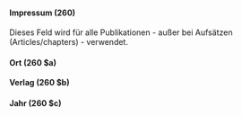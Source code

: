 #### Impressum (260)  

Dieses Feld wird für alle Publikationen - außer bei Aufsätzen (Articles/chapters) - verwendet.  
  

#### Ort (260 $a) 
**Verlag (260 $b)**  

#### Jahr (260 $c)